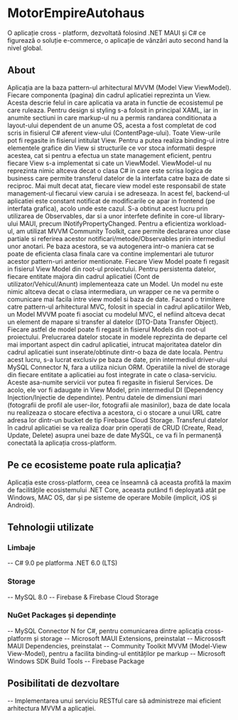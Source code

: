 # MotorEmpireAutohaus
O aplicație cross - platform, dezvoltată folosind .NET MAUI și C# ce figurează o soluție e-commerce, o aplicație de vânzări auto second hand la nivel global.

## About
 Aplicația are la baza pattern-ul arhitectural MVVM (Model View ViewModel).
 Fiecare componenta (pagina) din cadrul aplicatiei reprezinta un View. Acesta descrie felul in care aplicatia va arata in functie de ecosistemul pe care ruleaza. Pentru design si styling s-a folosit in principal XAML, iar in anumite sectiuni in care markup-ul nu a permis randarea conditionata a layout-ului dependent de un anume OS, acesta a fost completat de cod scris in fisierul C# aferent view-ului (ContentPage-ului). Toate View-urile pot fi regasite in fisierul intitulat View.
 Pentru a putea realiza binding-ul intre elementele grafice din View si structurile ce vor stoca informatii despre acestea, cat si pentru a efectua un state management eficient, pentru fiecare View s-a implementat si cate un ViewModel. ViewModel-ul nu reprezinta nimic altceva decat o clasa C# in care este scrisa logica de business care permite transferul datelor de la interfata catre baza de date si reciproc. Mai mult decat atat, fiecare view model este responsabil de state management-ul fiecarui view caruia i se adreseaza. In acest fel, backend-ul aplicatiei este constant notificat de modificarile ce apar in frontend (pe interfata grafica), acolo unde este cazul. S-a obtinut acest lucru prin utilizarea de Observables, dar si a unor interfete definite in core-ul library-ului MAUI, precum INotifyPropertyChanged. Pentru a eficientiza workload-ul, am utilizat MVVM Community Toolkit, care permite declararea unor clase partiale si referirea acestor notificari/metode/Observables prin intermediul unor anotari. Pe baza acestora, se va autogenera intr-o maniera cat se poate de eficienta clasa finala care va contine implementari ale tuturor acestor pattern-uri anterior mentionate. Fiecare View Model poate fi regasit in fisierul View Model din root-ul proiectului.
 Pentru persistenta datelor, fiecare entitate majora din cadrul aplicatiei (Cont de utilizator/Vehicul/Anunt) implementeaza cate un Model. Un model nu este nimic altceva decat o clasa intermediara, un wrapper ce ne va permite o comunicare mai facila intre view model si baza de date. Facand o trimitere catre pattern-ul arhitectural MVC, folosit in special in cadrul aplicatiilor Web, un Model MVVM poate fi asociat cu modelul MVC, el nefiind altceva decat un element de mapare si transfer al datelor (DTO-Data Transfer Object). Fiecare astfel de model poate fi regasit in fisierul Models din root-ul proiectului.
 Prelucrarea datelor stocate in modele reprezinta de departe cel mai important aspect din cadrul aplicatiei, intrucat majoritatea datelor din cadrul aplicatiei sunt inserate/obtinute dintr-o baza de date locala. Pentru acest lucru, s-a lucrat exclusiv pe baza de date, prin intermediul driver-ului MySQL Connector N, fara a utiliza niciun ORM. Operatiile la nivel de storage din fiecare entitate a aplicatiei au fost integrate in cate o clasa-serviciu. Aceste asa-numite servicii vor putea fi regasite in fisierul Services. De acolo, ele vor fi adaugate in View Model, prin intermediul DI (Dependency Injection/Injectie de dependinte).
 Pentru datele de dimensiuni mari (fotografii de profil ale user-ilor, fotografii ale masinilor), baza de date locala nu realizeaza o stocare efectiva a acestora, ci o stocare a unui URL catre adresa lor dintr-un bucket de tip Firebase Cloud Storage.
Transferul datelor în cadrul aplicatiei se va realiza doar prin operații de CRUD (Create, Read, Update, Delete) asupra unei baze de date MySQL, ce va fi în permanență conectată la aplicația cross-platform.

## Pe ce ecosisteme poate rula aplicația?
Aplicația este cross-platform, ceea ce înseamnă că aceasta profită la maxim de facilitățile ecosistemului .NET Core, aceasta putând fi deployată atât pe Windows, MAC OS, dar și pe sisteme de operare Mobile (implicit, iOS și Android).

## Tehnologii utilizate
### Limbaje
-- C# 9.0 pe platforma .NET 6.0 (LTS)

### Storage
-- MySQL 8.0
-- Firebase & Firebase Cloud Storage

### NuGet Packages și dependințe
-- MySQL Connector N for C#, pentru comunicarea dintre aplicația cross-platform și storage
-- Microsoft MAUI Extensions, preinstalat
-- Micrososft MAUI Dependencies, preinstalat
-- Community Toolkit MVVM (Model-View View-Model), pentru a facilita binding-ul entităților pe markup
-- Microsoft Windows SDK Build Tools
-- Firebase Package

## Posibilitati de dezvoltare
-- Implementarea unui serviciu RESTful care să administreze mai eficient arhitectura MVVM a aplicației.
